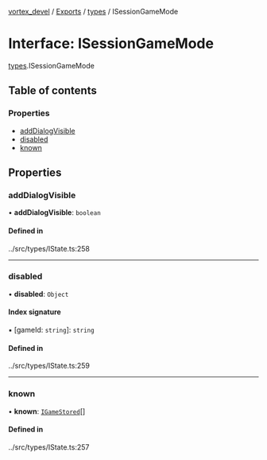 [vortex_devel](../README.md) / [Exports](../modules.md) / [types](../modules/types.md) / ISessionGameMode

# Interface: ISessionGameMode

[types](../modules/types.md).ISessionGameMode

## Table of contents

### Properties

- [addDialogVisible](types.ISessionGameMode.md#adddialogvisible)
- [disabled](types.ISessionGameMode.md#disabled)
- [known](types.ISessionGameMode.md#known)

## Properties

### addDialogVisible

• **addDialogVisible**: `boolean`

#### Defined in

../src/types/IState.ts:258

___

### disabled

• **disabled**: `Object`

#### Index signature

▪ [gameId: `string`]: `string`

#### Defined in

../src/types/IState.ts:259

___

### known

• **known**: [`IGameStored`](types.IGameStored.md)[]

#### Defined in

../src/types/IState.ts:257

